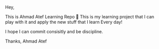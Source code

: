 Hey,

This is Ahmad Atef Learning Repo 👀
This is my learning project that I can play with it and apply the new stuff that I learn Every day!

I hope I can commit consisitly and be discipline.


Thanks,
Ahmad Atef